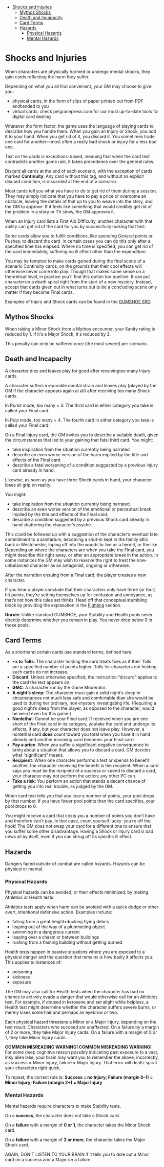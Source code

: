 - [Shocks and Injuries](#shocks-and-injuries)
  - [Mythos Shocks](#mythos-shocks)
  - [Death and Incapacity](#death-and-incapacity)
  - [Card Terms](#card-terms)
  - [Hazards](#hazards)
    - [Physical Hazards](#physical-hazards)
    - [Mental Hazards](#mental-hazards)
  
# Shocks and Injuries
When characters are physically harmed or undergo mental shocks, they gain cards reflecting the harm they suffer.

Depending on what you all find convenient, your GM may choose to give you:
* physical cards, in the form of slips of paper printed out from PDF andhanded to you
* virtual cards; check pelgranepress.com for our most up-to-date tools for digital card dealing

Whatever the form factor, the game uses the language of playing cards to describe how you handle them. When you gain an Injury or Shock, you add it to your hand. When you get rid of it, you discard it. You sometimes trade one card for another—most often a really bad shock or injury for a less bad one.

Text on the cards is exceptions-based, meaning that when the card text contradicts another game rule, it takes precedence over the general rules.

Discard all cards at the end of each scenario, with the exception of cards marked **Continuity**. Any card without this tag, and without an explicit discard condition, is discarded at the end of a scenario.

Most cards tell you what you have to do to get rid of them during a session. They may simply indicate that you have to pay a price or overcome an obstacle, leaving the details of that up to you to weave into the story, and the GM to approve. If it feels like something that would credibly get rid of the problem in a story or TV show, the GM approves it.

When an Injury card lists a First Aid Difficulty, another character with that ability can get rid of the card for you by successfully making that test.

Some cards allow you to fulfill conditions, like spending General points or Pushes, to discard the card. In certain cases you can do this only after a specified time has elapsed. Where no time is specified, you can get rid of the card immediately, suffering no ill effect other than the expenditure.

You may be tempted to make cards gained during the final scene of a scenario Continuity cards, on the grounds that their cool effects will otherwise never come into play. Though that makes some sense on a theoretical level, in practice you’ll find this option too punitive. It can put charactersin a death spiral right from the start of a new mystery. Instead, accept that cards given out in what turns out to be a concluding scene only matter if they become Final cards.

Examples of Injury and Shock cards can be found in the [GUMSHOE SRD](https://site.pelgranepress.com/gumshoe/files/GUMSHOE_SRD_CC_3.pdf).

## Mythos Shocks
When taking a Minor Shock from a Mythos encounter, your Sanity rating is reduced by 1. If it's a Major Shock, it's reduced by 2.

This penalty can only be suffered once (the most severe) per scenario.

## Death and Incapacity
A character dies and leaves play for good after receivingtoo many Injury cards.

A character suffers irreparable mental strain and leaves play (played by the GM if the character appears again at all) after receiving too many Shock cards.

In Purist mode, too many = 3. The third card in either category you take is called your Final card.

In Pulp mode, too many = 4. The fourth card in either category you take is called your Final card.

On a Final Injury card, the GM invites you to describe a suitable death, given the circumstances that led to your gaining that fatal third card. You might:
* take inspiration from the situation currently being narrated
* describe an even worse version of the harm implied by the title and effects of the Final card.
* describe a fatal worsening of a condition suggested by a previous Injury card already in hand.

Likewise, as soon as you have three Shock cards in hand, your character loses all grip on reality.

You might:
* take inspiration from the situation currently being narrated.
* describe an even worse version of the emotional or perceptual break implied by the title and effects of the Final card.
* describe a condition suggested by a previous Shock card already in hand shattering the character’s psyche.

This could be followed up with a suggestion of the character’s eventual fate: commitment to a sanitarium, becoming a shut-in kept in the family attic back in Westchester, loping off into the woods to live as a hermit, or the like. Depending on where the characters are when you take the Final card, you might describe this right away, or after an appropriate break in the action. In some instances the GM may wish to reserve the right to treat the now-unbalanced character as an antagonist, ongoing or otherwise.

After the narration ensuing from a Final card, the player creates a new character.

If you hear a player conclude that their characters only have three (or four) hit points, they’re setting themselves up for confusion and annoyance, as that’s not how this rules set thinks. Head off that conceptual stumbling block by providing the explanation in the [Fighting](04.Fighting.md) section. 

**Unrule**: Unlike standard GUMSHOE, your Stability and Health pools never directly determine whether you remain in play. You never drop below 0 in those pools.

## Card Terms
As a shorthand certain cards use standard terms, defined here.
* **+x to Tolls**: The character holding the card treats foes as if their Tolls are a specified number of points higher. Tolls for characters not holding such cards do not increase.
* **Discard**: Unless otherwise specified, the instruction “discard” applies to the card the text appears on.
* **GMC**: A character run by the Game Moderator.
* **A night’s sleep**: The character must gain a solid night’s sleep in circumstances not much less safe and comfortable than she would be used to during her ordinary, non-mystery investigating life. (Requiring a good night’s sleep from the player, as opposed to the character, would be weird even for this game.)
* **Nonlethal**: Cannot be your Final card. If received when you are one short of the Final card in its category, youtake the card and undergo its effects, if any, but your character does not leave play. However, a nonlethal card **does** count toward you total when you have it in hand already and another incoming card becomes your Final card.
* **Pay a price**: When you suffer a significant negative consequence to bring about a situation that allows you to discard a card. GM decides what “significant” means.
* **Recipient**: When one character performs a test or spends to benefit another, the character receiving the benefit is the recipient. When a card says you must be the recipient of a success or spend to discard a card, your character may not perform the action; any other PC can.
* **Take a risk**: You perform an action that stands a decent chance of getting you into real trouble, as judged by the GM.

When card text tells you that you lose a number of points, your pool drops by that number. If you have fewer pool points than the card specifies, your pool drops to 0.

You might receive a card that costs you a number of points you don’t have and therefore can't pay. In that case, count yourself lucky: you’re off the hook! The GM does not swap your card for a different one to ensure that you suffer some other disadvantage. Having a Shock or Injury card is bad news all by itself, even if you can shrug off its specific ill effect.

## Hazards

Dangers faced outside of combat are called hazards. Hazards can be physical or mental.

### Physical Hazards
Physical hazards can be avoided, or their effects minimized, by making Athletics or Health tests. 

Athletics tests apply when harm can be avoided with a quick dodge or other overt, intentional defensive action. Examples include:
* falling from a great height•ducking flying debris
* leaping out of the way of a plummeting object
* swimming in a dangerous current
* leaping over a chasm or between buildings
* rushing from a flaming building without getting burned

Health tests happen in passive situations where you are exposed to a physical danger and the question that remains is how badly it affects you. This applies to instances of:
* poisoning
* sickness
* exposure
  
The GM may also call for Health tests when the character has had no chance to actively evade a danger that would otherwise call for an Athletics test. For example, if doused in kerosene and set alight while helpless, a Health test might determine whether the character suffers severe burns, or merely loses some hair and perhaps an eyebrow or two.

Each physical hazard threatens a Minor or a Major Injury, depending on the test result. Characters who succeed are unaffected. On a failure by a margin of 2 or more, they take Major Injury cards. On a failure with a margin of 0 or 1, they take Minor Injury cards.

**COMMON MISREADING WARNING! COMMON MISREADING WARNING!** For some deep cognitive reason possibly indicating past exposure to a vast, inky alien lake, your brain may want you to remember the above, incorrectly, as success = Minor Injury, failure = Major Injury. That error will death-spiral your characters right quick.

To repeat, the correct rule is: **Success = no Injury; Failure (margin 0–1) = Minor Injury; Failure (margin 2+) = Major Injury**

### Mental Hazards

Mental hazards require characters to make Stability tests.

On a **success**, the character does not take a Shock card.

On a **failure** with a margin of **0 or 1**, the character takes the Minor Shock card.

On a **failure** with a margin of **2 or more**, the character takes the Major Shock card.

AGAIN, DON’T LISTEN TO YOUR BRAIN if it tells you to dole out a Minor card on a success and a Major on a failure.

